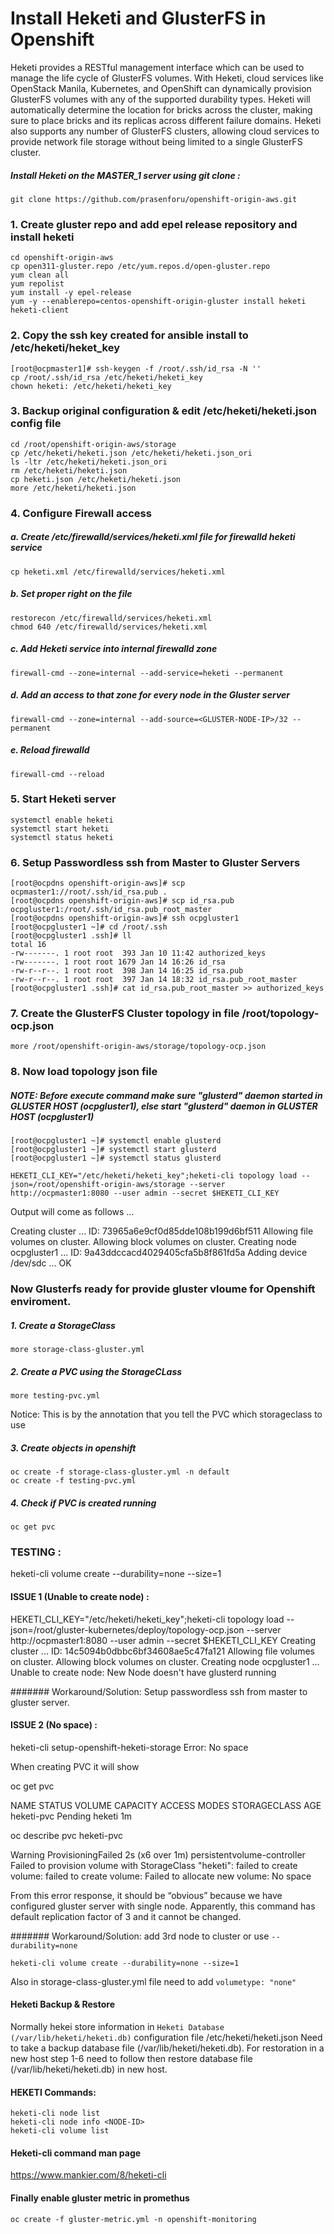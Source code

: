 # Install Heketi and GlusterFS in Openshift 

Heketi provides a RESTful management interface which can be used to manage the life cycle of GlusterFS volumes. With Heketi, cloud services like OpenStack Manila, Kubernetes, and OpenShift can dynamically provision GlusterFS volumes with any of the supported durability types. Heketi will automatically determine the location for bricks across the cluster, making sure to place bricks and its replicas across different failure domains. Heketi also supports any number of GlusterFS clusters, allowing cloud services to provide network file storage without being limited to a single GlusterFS cluster.

##### Install Heketi on the MASTER_1 server using git clone :

```git clone https://github.com/prasenforu/openshift-origin-aws.git```

### 1. Create gluster repo and add epel release repository and install heketi
```
cd openshift-origin-aws
cp open311-gluster.repo /etc/yum.repos.d/open-gluster.repo
yum clean all
yum repolist
yum install -y epel-release
yum -y --enablerepo=centos-openshift-origin-gluster install heketi heketi-client
```

### 2. Copy the ssh key created for ansible install to /etc/heketi/heket_key

```
[root@ocpmaster1]# ssh-keygen -f /root/.ssh/id_rsa -N ''
cp /root/.ssh/id_rsa /etc/heketi/heketi_key
chown heketi: /etc/heketi/heketi_key
```

### 3. Backup original configuration & edit /etc/heketi/heketi.json config file

```
cd /root/openshift-origin-aws/storage
cp /etc/heketi/heketi.json /etc/heketi/heketi.json_ori
ls -ltr /etc/heketi/heketi.json_ori
rm /etc/heketi/heketi.json
cp heketi.json /etc/heketi/heketi.json
more /etc/heketi/heketi.json
```

### 4. Configure Firewall access

 ##### a. Create /etc/firewalld/services/heketi.xml file for firewalld heketi service

```
cp heketi.xml /etc/firewalld/services/heketi.xml
```

 ##### b. Set proper right on the file

```
restorecon /etc/firewalld/services/heketi.xml
chmod 640 /etc/firewalld/services/heketi.xml
```

##### c. Add Heketi service into internal firewalld zone

```firewall-cmd --zone=internal --add-service=heketi --permanent```

##### d. Add an access to that zone for every node in the Gluster server

```firewall-cmd --zone=internal --add-source=<GLUSTER-NODE-IP>/32 --permanent```

##### e. Reload firewalld

```firewall-cmd --reload```

### 5. Start Heketi server
```
systemctl enable heketi
systemctl start heketi
systemctl status heketi
```

### 6. Setup Passwordless ssh from Master to Gluster Servers
```
[root@ocpdns openshift-origin-aws]# scp ocpmaster1://root/.ssh/id_rsa.pub .
[root@ocpdns openshift-origin-aws]# scp id_rsa.pub ocpgluster1:/root/.ssh/id_rsa.pub_root_master
[root@ocpdns openshift-origin-aws]# ssh ocpgluster1
[root@ocpgluster1 ~]# cd /root/.ssh
[root@ocpgluster1 .ssh]# ll
total 16
-rw-------. 1 root root  393 Jan 10 11:42 authorized_keys
-rw-------. 1 root root 1679 Jan 14 16:26 id_rsa
-rw-r--r--. 1 root root  398 Jan 14 16:25 id_rsa.pub
-rw-r--r--. 1 root root  397 Jan 14 18:32 id_rsa.pub_root_master
[root@ocpgluster1 .ssh]# cat id_rsa.pub_root_master >> authorized_keys
```

### 7. Create the GlusterFS Cluster topology in file /root/topology-ocp.json

```more /root/openshift-origin-aws/storage/topology-ocp.json```

### 8. Now load topology json file

##### NOTE: Before execute command make sure "glusterd" daemon started in GLUSTER HOST (ocpgluster1), else start "glusterd" daemon in GLUSTER HOST (ocpgluster1)

```
[root@ocpgluster1 ~]# systemctl enable glusterd
[root@ocpgluster1 ~]# systemctl start glusterd
[root@ocpgluster1 ~]# systemctl status glusterd
```
```HEKETI_CLI_KEY="/etc/heketi/heketi_key";heketi-cli topology load --json=/root/openshift-origin-aws/storage --server http://ocpmaster1:8080 --user admin --secret $HEKETI_CLI_KEY```

Output will come as follows ...

Creating cluster ... ID: 73965a6e9cf0d85dde108b199d6bf511
        Allowing file volumes on cluster.
        Allowing block volumes on cluster.
        Creating node ocpgluster1 ... ID: 9a43ddccacd4029405cfa5b8f861fd5a
                Adding device /dev/sdc ... OK


### Now Glusterfs ready for provide gluster vloume for Openshift enviroment.

##### 1. Create a StorageClass 

```more storage-class-gluster.yml```


##### 2. Create a PVC using the StorageCLass

```more testing-pvc.yml```

Notice: This is by the annotation that you tell the PVC which storageclass to use

##### 3. Create objects in openshift 

```
oc create -f storage-class-gluster.yml -n default
oc create -f testing-pvc.yml
```

##### 4. Check if PVC is created running 

```oc get pvc```

### TESTING :

heketi-cli volume create --durability=none --size=1


#### ISSUE 1 (Unable to create node) :

HEKETI_CLI_KEY="/etc/heketi/heketi_key";heketi-cli topology load --json=/root/gluster-kubernetes/deploy/topology-ocp.json --server http://ocpmaster1:8080 --user admin --secret $HEKETI_CLI_KEY
Creating cluster ... ID: 14c5094b0dbbc6bf34608ae5c47fa121
        Allowing file volumes on cluster.
        Allowing block volumes on cluster.
        Creating node ocpgluster1 ... Unable to create node: New Node doesn't have glusterd running

####### Workaround/Solution: Setup passwordless ssh from master to gluster server.

#### ISSUE 2 (No space) :

heketi-cli setup-openshift-heketi-storage
Error: No space

When creating PVC it will show 

oc get pvc

NAME         STATUS    VOLUME    CAPACITY   ACCESS MODES   STORAGECLASS   AGE
heketi-pvc   Pending                                       heketi         1m

oc describe pvc heketi-pvc

Warning  ProvisioningFailed  2s (x6 over 1m)  persistentvolume-controller  Failed to provision volume with StorageClass "heketi": failed to create volume: failed to create volume: Failed to allocate new volume: No space

From this error response, it should be “obvious” because we have configured gluster server with single node. Apparently, this command has default replication factor of 3 and it cannot be changed.

####### Workaround/Solution: add 3rd node to cluster or use ```--durability=none```

```heketi-cli volume create --durability=none --size=1```

Also in storage-class-gluster.yml file need to add ``` volumetype: "none" ```

#### Heketi Backup & Restore

Normally hekei store information in ```Heketi Database (/var/lib/heketi/heketi.db)``` configuration file /etc/heketi/heketi.json
Need to take a backup database file (/var/lib/heketi/heketi.db).
For restoration in a new host step 1-6 need to follow then restore database file (/var/lib/heketi/heketi.db) in new host.

#### HEKETI Commands: 

```
heketi-cli node list
heketi-cli node info <NODE-ID>
heketi-cli volume list
```
#### Heketi-cli command man page

https://www.mankier.com/8/heketi-cli 

#### Finally enable gluster metric in promethus

```oc create -f gluster-metric.yml -n openshift-monitoring```

